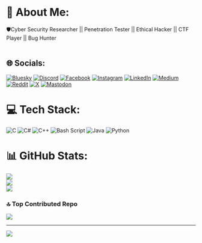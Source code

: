 # 💫 About Me:
🛡️Cyber Security Researcher || Penetration Tester || Ethical Hacker || CTF Player || Bug Hunter<br><br>


## 🌐 Socials:
[![Bluesky](https://img.shields.io/badge/bluesky-0285FF?style=for-the-badge&logo=bluesky&logoColor=%23FFFFFF)](https://bsky.app/profile/topgsec) [![Discord](https://img.shields.io/badge/Discord-%237289DA.svg?logo=discord&logoColor=white)](https://discord.gg/1304708788594413570) [![Facebook](https://img.shields.io/badge/Facebook-%231877F2.svg?logo=Facebook&logoColor=white)](https://facebook.com/topgsec0) [![Instagram](https://img.shields.io/badge/Instagram-%23E4405F.svg?logo=Instagram&logoColor=white)](https://instagram.com/topgsec) [![LinkedIn](https://img.shields.io/badge/LinkedIn-%230077B5.svg?logo=linkedin&logoColor=white)](https://linkedin.com/in/topgsec) [![Medium](https://img.shields.io/badge/Medium-12100E?logo=medium&logoColor=white)](https://medium.com/@topgsec) [![Reddit](https://img.shields.io/badge/Reddit-%23FF4500.svg?logo=Reddit&logoColor=white)](https://reddit.com/user/topgsec) [![X](https://img.shields.io/badge/X-black.svg?logo=X&logoColor=white)](https://x.com/topgsec) [![Mastodon](https://img.shields.io/badge/-MASTODON-%232B90D9?style=for-the-badge&logo=mastodon&logoColor=white)](https://mastodon.social/@topgsec) 

# 💻 Tech Stack:
![C](https://img.shields.io/badge/c-%2300599C.svg?style=for-the-badge&logo=c&logoColor=white) ![C#](https://img.shields.io/badge/c%23-%23239120.svg?style=for-the-badge&logo=csharp&logoColor=white) ![C++](https://img.shields.io/badge/c++-%2300599C.svg?style=for-the-badge&logo=c%2B%2B&logoColor=white) ![Bash Script](https://img.shields.io/badge/bash_script-%23121011.svg?style=for-the-badge&logo=gnu-bash&logoColor=white) ![Java](https://img.shields.io/badge/java-%23ED8B00.svg?style=for-the-badge&logo=openjdk&logoColor=white) ![Python](https://img.shields.io/badge/python-3670A0?style=for-the-badge&logo=python&logoColor=ffdd54)
# 📊 GitHub Stats:
![](https://github-readme-stats.vercel.app/api?username=topgsec&theme=shadow_green&hide_border=false&include_all_commits=true&count_private=false)<br/>
![](https://github-readme-streak-stats.herokuapp.com/?user=topgsec&theme=shadow_green&hide_border=false)<br/>
![](https://github-readme-stats.vercel.app/api/top-langs/?username=topgsec&theme=shadow_green&hide_border=false&include_all_commits=true&count_private=false&layout=compact)

### 🔝 Top Contributed Repo
![](https://github-contributor-stats.vercel.app/api?username=topgsec&limit=5&theme=dark&combine_all_yearly_contributions=true)

---
[![](https://visitcount.itsvg.in/api?id=topgsec&icon=0&color=3)](https://visitcount.itsvg.in)

<!-- Proudly created with GPRM ( https://gprm.itsvg.in ) -->
